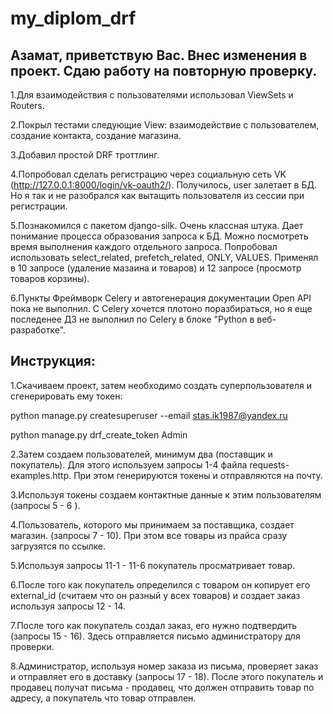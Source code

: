# my_diplom_drf
## Азамат, приветствую Вас. Внес изменения в проект. Сдаю работу на повторную проверку.

1.Для взаимодействия с пользователями использовал ViewSets и Routers. 

2.Покрыл тестами следующие View: взаимодействие с пользователем, создание контакта, создание магазина.

3.Добавил простой DRF троттлинг.

4.Попробовал сделать регистрацию через социальную сеть VK (http://127.0.0.1:8000/login/vk-oauth2/). Получилось, user залетает в БД. Но я так и не разобрался как вытащить пользователя из сессии при регистрации.

5.Познакомился с пакетом django-silk. Очень классная штука. Дает понимание процесса образования запроса к БД. Можно посмотреть время выполнения каждого отдельного запроса. 
Попробовал использовать  select_related, prefetch_related, ONLY, VALUES. Применял в 10 запросе (удаление мазаина и товаров) и 12 запросе (просмотр товаров корзины).

6.Пункты Фреймворк Celery и автогенерация документации Open API пока не выполнил. С Celery хочется плотоно поразбираться, но я еще последенее ДЗ не выполнил по Celery в блоке "Python в веб-разработке". 


## Инструкция:

1.Скачиваем проект,  затем необходимо создать суперпользователя и сгенерировать ему токен:

python manage.py createsuperuser --email stas.ik1987@yandex.ru

python manage.py drf_create_token Admin

2.Затем создаем пользователей, минимум два (поставщик и покупатель). Для этого используем запросы 1-4 файла requests-examples.http. При этом генерируются токены и отправляются на почту.

3.Используя токены создаем контактные данные к этим пользователям (запросы 5 - 6 ).

4.Пользователь, которого мы принимаем за поставщика, создает магазин. (запросы 7 - 10). При этом все товары из прайса сразу загрузятся по ссылке. 

5.Используя запросы 11-1 - 11-6 покупатель просматривает товар.

6.После того как покупатель определился с товаром он копирует его external_id (считаем что он разный у всех товаров) и создает заказ используя запросы 12 - 14.

7.После того как покупатель создал заказ, его нужно подтвердить (запросы 15 - 16). Здесь отправляется письмо администратору для проверки.

8.Администратор, используя номер заказа из письма, проверяет заказ и отправляет его в доставку (запросы 17 - 18). После этого покупатель и продавец получат письма - продавец, что должен отправить товар по адресу, а покупатель что товар отправлен.

